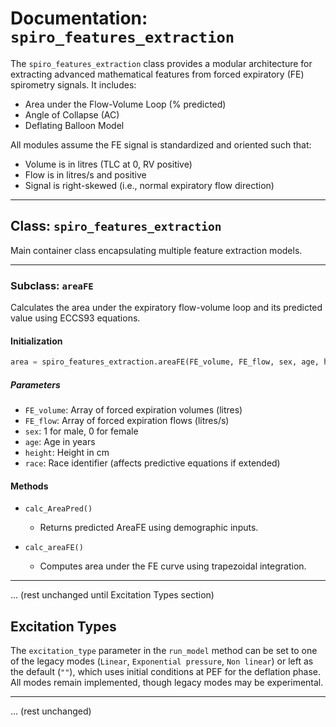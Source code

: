 # Documentation: `spiro_features_extraction`

The `spiro_features_extraction` class provides a modular architecture for extracting advanced mathematical features from forced expiratory (FE) spirometry signals. It includes:

* Area under the Flow-Volume Loop (% predicted)
* Angle of Collapse (AC)
* Deflating Balloon Model

All modules assume the FE signal is standardized and oriented such that:

* Volume is in litres (TLC at 0, RV positive)
* Flow is in litres/s and positive
* Signal is right-skewed (i.e., normal expiratory flow direction)

---

## Class: `spiro_features_extraction`

Main container class encapsulating multiple feature extraction models.

---

### Subclass: `areaFE`

Calculates the area under the expiratory flow-volume loop and its predicted value using ECCS93 equations.

#### Initialization

```python
area = spiro_features_extraction.areaFE(FE_volume, FE_flow, sex, age, height, race)
```

##### Parameters

* `FE_volume`: Array of forced expiration volumes (litres)
* `FE_flow`: Array of forced expiration flows (litres/s)
* `sex`: 1 for male, 0 for female
* `age`: Age in years
* `height`: Height in cm
* `race`: Race identifier (affects predictive equations if extended)

#### Methods

* `calc_AreaPred()`  

  * Returns predicted AreaFE using demographic inputs.

* `calc_areaFE()`  

  * Computes area under the FE curve using trapezoidal integration.

---

... (rest unchanged until Excitation Types section)

## Excitation Types

The `excitation_type` parameter in the `run_model` method can be set to one of the legacy modes (`Linear`, `Exponential pressure`, `Non linear`) or left as the default (`""`), which uses initial conditions at PEF for the deflation phase. All modes remain implemented, though legacy modes may be experimental.

---

... (rest unchanged)